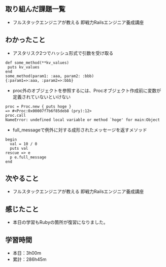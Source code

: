 ## 取り組んだ課題一覧
- フルスタックエンジニアが教える 即戦力Railsエンジニア養成講座
## わかったこと
- アスタリスク2つでハッシュ形式で引数を受け取る
```
def some_method(**kv_values)
 puts kv_values
end  
some_method(param1: :aaa, param2: :bbb)
{:param1=>:aaa, :param2=>:bbb}
```

- proc外のオブジェクトを参照するには、Procオブジェクト作成前に変数が定義されていないといけない
```
proc = Proc.new { puts hoge }
=> #<Proc:0x00007f7b6f85deb8 (pry):12>
proc.call
NameError: undefined local variable or method `hoge' for main:Object
```
- full_messageで例外に対する成形されたメッセージを返すメソッド
```
begin
  val = 10 / 0
  puts val
rescue => e
  p e.full_message
end
```
## 次やること
- フルスタックエンジニアが教える 即戦力Railsエンジニア養成講座
## 感じたこと
- 本日の学習もRubyの箇所が復習になりました。
## 学習時間
- 本日：3h00m
- 累計：286h45m
